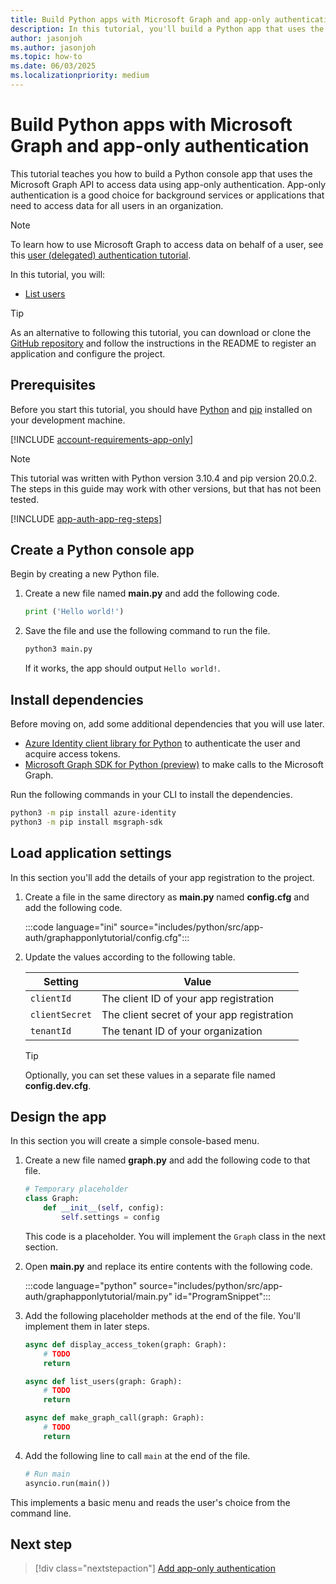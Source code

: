 ```yaml
---
title: Build Python apps with Microsoft Graph and app-only authentication
description: In this tutorial, you'll build a Python app that uses the Microsoft Graph API to access data using app-only authentication.
author: jasonjoh
ms.author: jasonjoh
ms.topic: how-to
ms.date: 06/03/2025
ms.localizationpriority: medium
---
```


# Build Python apps with Microsoft Graph and app-only authentication

This tutorial teaches you how to build a Python console app that uses the Microsoft Graph API to access data using app-only authentication. App-only authentication is a good choice for background services or applications that need to access data for all users in an organization.

> [!NOTE]
> To learn how to use Microsoft Graph to access data on behalf of a user, see this [user (delegated) authentication tutorial](/graph/tutorials/python).

In this tutorial, you will:

- [List users](/graph/api/user-list)

> [!TIP]
> As an alternative to following this tutorial, you can download or clone the [GitHub repository](https://github.com/microsoftgraph/msgraph-training-python/tree/main/app-auth) and follow the instructions in the README to register an application and configure the project.

## Prerequisites

Before you start this tutorial, you should have [Python](https://www.python.org/) and [pip](https://pip.pypa.io/en/stable/) installed on your development machine.

[!INCLUDE [account-requirements-app-only](includes/shared/account-requirements-app-only.md)]

> [!NOTE]
> This tutorial was written with Python version 3.10.4 and pip version 20.0.2. The steps in this guide may work with other versions, but that has not been tested.

[!INCLUDE [app-auth-app-reg-steps](includes/shared/app-auth-app-reg-steps.md)]

## Create a Python console app

Begin by creating a new Python file.

1. Create a new file named **main.py** and add the following code.

    ```python
    print ('Hello world!')
    ```

1. Save the file and use the following command to run the file.

    ```bash
    python3 main.py
    ```

    If it works, the app should output `Hello world!`.

## Install dependencies

Before moving on, add some additional dependencies that you will use later.

- [Azure Identity client library for Python](https://github.com/Azure/azure-sdk-for-python/tree/main/sdk/identity/azure-identity) to authenticate the user and acquire access tokens.
- [Microsoft Graph SDK for Python (preview)](https://github.com/microsoftgraph/msgraph-sdk-python) to make calls to the Microsoft Graph.

Run the following commands in your CLI to install the dependencies.

```bash
python3 -m pip install azure-identity
python3 -m pip install msgraph-sdk
```

## Load application settings

In this section you'll add the details of your app registration to the project.

1. Create a file in the same directory as **main.py** named **config.cfg** and add the following code.

    :::code language="ini" source="includes/python/src/app-auth/graphapponlytutorial/config.cfg":::

1. Update the values according to the following table.

    | Setting | Value |
    |---------|-------|
    | `clientId` | The client ID of your app registration |
    | `clientSecret` | The client secret of your app registration |
    | `tenantId` | The tenant ID of your organization |

    > [!TIP]
    > Optionally, you can set these values in a separate file named **config.dev.cfg**.

## Design the app

In this section you will create a simple console-based menu.

1. Create a new file named **graph.py** and add the following code to that file.

    ```python
    # Temporary placeholder
    class Graph:
        def __init__(self, config):
            self.settings = config
    ```

    This code is a placeholder. You will implement the `Graph` class in the next section.

1. Open **main.py** and replace its entire contents with the following code.

    :::code language="python" source="includes/python/src/app-auth/graphapponlytutorial/main.py" id="ProgramSnippet":::

1. Add the following placeholder methods at the end of the file. You'll implement them in later steps.

    ```python
    async def display_access_token(graph: Graph):
        # TODO
        return

    async def list_users(graph: Graph):
        # TODO
        return

    async def make_graph_call(graph: Graph):
        # TODO
        return
    ```

1. Add the following line to call `main` at the end of the file.

    ```python
    # Run main
    asyncio.run(main())
    ```

This implements a basic menu and reads the user's choice from the command line.

## Next step

> [!div class="nextstepaction"]
> [Add app-only authentication](python-app-only-authentication.md)

